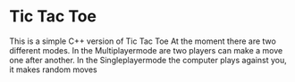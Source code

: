 # Tic Tac Toe
This is a simple C++ version of Tic Tac Toe
At the moment there are two different modes.
In the Multiplayermode are two players can make a move one after another.
In the Singleplayermode the computer plays against you, it makes random moves